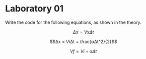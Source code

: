 # Laboratory 01

Write the code for the following equations, as shown in the theory.

$$Δx = V x Δt$$

$$Δx = ViΔt + \frac{αΔt^2}{2}$$

$$Vf = Vi + αΔt$$
